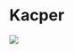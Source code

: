 # Kacper
<img src="https://github-readme-stats.vercel.app/api?username=DooJayu&show_icons=true&theme=dark">
